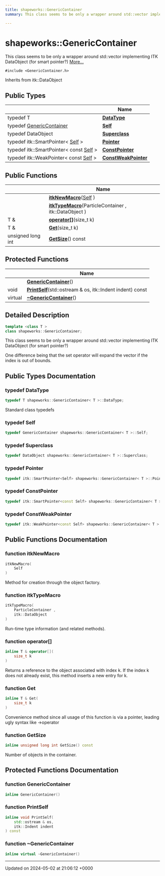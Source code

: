 ```yaml
---
title: shapeworks::GenericContainer
summary: This class seems to be only a wrapper around std::vector implementing ITK DataObject (for smart pointer?) 

---
```


# shapeworks::GenericContainer



This class seems to be only a wrapper around std::vector implementing ITK DataObject (for smart pointer?)  [More...](#detailed-description)


`#include <GenericContainer.h>`

Inherits from itk::DataObject

## Public Types

|                | Name           |
| -------------- | -------------- |
| typedef T | **[DataType](../Classes/classshapeworks_1_1GenericContainer.md#typedef-datatype)**  |
| typedef [GenericContainer](../Classes/classshapeworks_1_1GenericContainer.md) | **[Self](../Classes/classshapeworks_1_1GenericContainer.md#typedef-self)**  |
| typedef DataObject | **[Superclass](../Classes/classshapeworks_1_1GenericContainer.md#typedef-superclass)**  |
| typedef itk::SmartPointer< [Self](../Classes/classshapeworks_1_1GenericContainer.md) > | **[Pointer](../Classes/classshapeworks_1_1GenericContainer.md#typedef-pointer)**  |
| typedef itk::SmartPointer< const [Self](../Classes/classshapeworks_1_1GenericContainer.md) > | **[ConstPointer](../Classes/classshapeworks_1_1GenericContainer.md#typedef-constpointer)**  |
| typedef itk::WeakPointer< const [Self](../Classes/classshapeworks_1_1GenericContainer.md) > | **[ConstWeakPointer](../Classes/classshapeworks_1_1GenericContainer.md#typedef-constweakpointer)**  |

## Public Functions

|                | Name           |
| -------------- | -------------- |
| | **[itkNewMacro](../Classes/classshapeworks_1_1GenericContainer.md#function-itknewmacro)**([Self](../Classes/classshapeworks_1_1GenericContainer.md) ) |
| | **[itkTypeMacro](../Classes/classshapeworks_1_1GenericContainer.md#function-itktypemacro)**(ParticleContainer , itk::DataObject ) |
| T & | **[operator[]](../Classes/classshapeworks_1_1GenericContainer.md#function-operator[])**(size_t k) |
| T & | **[Get](../Classes/classshapeworks_1_1GenericContainer.md#function-get)**(size_t k) |
| unsigned long int | **[GetSize](../Classes/classshapeworks_1_1GenericContainer.md#function-getsize)**() const |

## Protected Functions

|                | Name           |
| -------------- | -------------- |
| | **[GenericContainer](../Classes/classshapeworks_1_1GenericContainer.md#function-genericcontainer)**() |
| void | **[PrintSelf](../Classes/classshapeworks_1_1GenericContainer.md#function-printself)**(std::ostream & os, itk::Indent indent) const |
| virtual | **[~GenericContainer](../Classes/classshapeworks_1_1GenericContainer.md#function-~genericcontainer)**() |

## Detailed Description

```cpp
template <class T >
class shapeworks::GenericContainer;
```

This class seems to be only a wrapper around std::vector implementing ITK DataObject (for smart pointer?) 

One difference being that the set operator will expand the vector if the index is out of bounds. 

## Public Types Documentation

### typedef DataType

```cpp
typedef T shapeworks::GenericContainer< T >::DataType;
```


Standard class typedefs 


### typedef Self

```cpp
typedef GenericContainer shapeworks::GenericContainer< T >::Self;
```


### typedef Superclass

```cpp
typedef DataObject shapeworks::GenericContainer< T >::Superclass;
```


### typedef Pointer

```cpp
typedef itk::SmartPointer<Self> shapeworks::GenericContainer< T >::Pointer;
```


### typedef ConstPointer

```cpp
typedef itk::SmartPointer<const Self> shapeworks::GenericContainer< T >::ConstPointer;
```


### typedef ConstWeakPointer

```cpp
typedef itk::WeakPointer<const Self> shapeworks::GenericContainer< T >::ConstWeakPointer;
```


## Public Functions Documentation

### function itkNewMacro

```cpp
itkNewMacro(
    Self 
)
```


Method for creation through the object factory. 


### function itkTypeMacro

```cpp
itkTypeMacro(
    ParticleContainer ,
    itk::DataObject 
)
```


Run-time type information (and related methods). 


### function operator[]

```cpp
inline T & operator[](
    size_t k
)
```


Returns a reference to the object associated with index k. If the index k does not already exist, this method inserts a new entry for k. 


### function Get

```cpp
inline T & Get(
    size_t k
)
```


Convenience method since all usage of this function is via a pointer, leading ugly syntax like ->operator[](k) 


### function GetSize

```cpp
inline unsigned long int GetSize() const
```


Number of objects in the container. 


## Protected Functions Documentation

### function GenericContainer

```cpp
inline GenericContainer()
```


### function PrintSelf

```cpp
inline void PrintSelf(
    std::ostream & os,
    itk::Indent indent
) const
```


### function ~GenericContainer

```cpp
inline virtual ~GenericContainer()
```


-------------------------------

Updated on 2024-05-02 at 21:06:12 +0000
